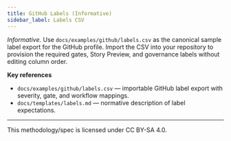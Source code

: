 ```yaml
---
title: GitHub Labels (Informative)
sidebar_label: Labels CSV
---
```


_Informative._ Use `docs/examples/github/labels.csv` as the canonical sample label export for the GitHub profile. Import the CSV into your repository to provision the required gates, Story Preview, and governance labels without editing column order.

**Key references**
- `docs/examples/github/labels.csv` — importable GitHub label export with severity, gate, and workflow mappings.
- `docs/templates/labels.md` — normative description of label expectations.

---

This methodology/spec is licensed under CC BY-SA 4.0.
